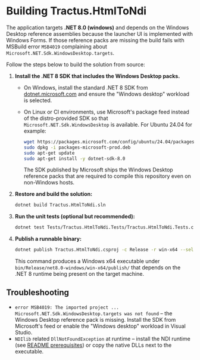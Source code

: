 # Building Tractus.HtmlToNdi

The application targets **.NET 8.0 (windows)** and depends on the Windows Desktop
reference assemblies because the launcher UI is implemented with Windows Forms.
If those reference packs are missing the build fails with MSBuild error
`MSB4019` complaining about `Microsoft.NET.Sdk.WindowsDesktop.targets`.

Follow the steps below to build the solution from source:

1. **Install the .NET 8 SDK that includes the Windows Desktop packs.**
   * On Windows, install the standard .NET 8 SDK from
     [dotnet.microsoft.com](https://dotnet.microsoft.com/download/dotnet/8.0)
     and ensure the "Windows desktop" workload is selected.
   * On Linux or CI environments, use Microsoft's package feed instead of the
     distro-provided SDK so that `Microsoft.NET.Sdk.WindowsDesktop` is
     available. For Ubuntu 24.04 for example:

       ```bash
       wget https://packages.microsoft.com/config/ubuntu/24.04/packages-microsoft-prod.deb
       sudo dpkg -i packages-microsoft-prod.deb
       sudo apt-get update
       sudo apt-get install -y dotnet-sdk-8.0
       ```

     The SDK published by Microsoft ships the Windows Desktop reference packs
     that are required to compile this repository even on non-Windows hosts.

2. **Restore and build the solution:**

   ```bash
   dotnet build Tractus.HtmlToNdi.sln
   ```

3. **Run the unit tests (optional but recommended):**

   ```bash
   dotnet test Tests/Tractus.HtmlToNdi.Tests/Tractus.HtmlToNdi.Tests.csproj
   ```

4. **Publish a runnable binary:**

   ```bash
   dotnet publish Tractus.HtmlToNdi.csproj -c Release -r win-x64 --self-contained false
   ```

   This command produces a Windows x64 executable under
   `bin/Release/net8.0-windows/win-x64/publish/` that depends on the .NET 8
   runtime being present on the target machine.

## Troubleshooting

* `error MSB4019: The imported project ... Microsoft.NET.Sdk.WindowsDesktop.targets was not found`
  – the Windows Desktop reference pack is missing. Install the SDK from
  Microsoft's feed or enable the "Windows desktop" workload in Visual Studio.
* `NDIlib` related `DllNotFoundException` at runtime – install the NDI runtime
  (see [README prerequisites](../README.md#prerequisites)) or copy the native
  DLLs next to the executable.
